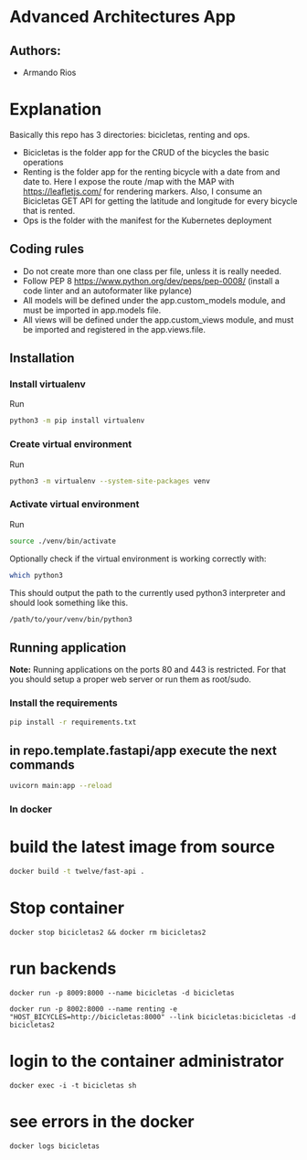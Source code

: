 # Advanced Architectures App

## Authors:
- Armando Rios

# Explanation

Basically this repo has 3 directories: bicicletas, renting and ops.

- Bicicletas is the folder app for the CRUD of the bicycles the basic operations
- Renting is the folder app for the renting bicycle with a date from and date to. Here I expose the route /map with the MAP with https://leafletjs.com/ for rendering markers. Also, I consume an Bicicletas GET API for getting the latitude and longitude for every bicycle that is rented.
- Ops is the folder with the manifest for the Kubernetes deployment


## Coding rules
- Do not create more than one class per file, unless it is really needed.
- Follow PEP 8 https://www.python.org/dev/peps/pep-0008/ (install a code linter and an autoformater like pylance)
- All models will be defined under the app.custom_models module, and must be imported in app.models file.
- All views will be defined under the app.custom_views module, and must be imported and registered in the app.views.file.

## Installation
### Install virtualenv
Run
```bash
python3 -m pip install virtualenv
```
### Create virtual environment
Run
```bash
python3 -m virtualenv --system-site-packages venv
```
### Activate virtual environment
Run
```bash
source ./venv/bin/activate
```
Optionally check if the virtual environment is working correctly with:
```bash
which python3
```
This should output the path to the currently used python3 interpreter and should look something like this.

```bash
/path/to/your/venv/bin/python3
```
## Running application

__Note:__ Running applications on the ports 80 and 443 is restricted. For that you should setup a proper web server or run them as root/sudo.

### Install the requirements
```bash
pip install -r requirements.txt
```

## in repo.template.fastapi/app execute the next commands
```bash
uvicorn main:app --reload
```

### In docker
# build the latest image from source
```bash
docker build -t twelve/fast-api .
```

# Stop container
```
docker stop bicicletas2 && docker rm bicicletas2
```
# run backends
```
docker run -p 8009:8000 --name bicicletas -d bicicletas
```
```
docker run -p 8002:8000 --name renting -e "HOST_BICYCLES=http://bicicletas:8000" --link bicicletas:bicicletas -d bicicletas2
```
# login to the container administrator
```
docker exec -i -t bicicletas sh
```
# see errors in the docker
```
docker logs bicicletas
```
